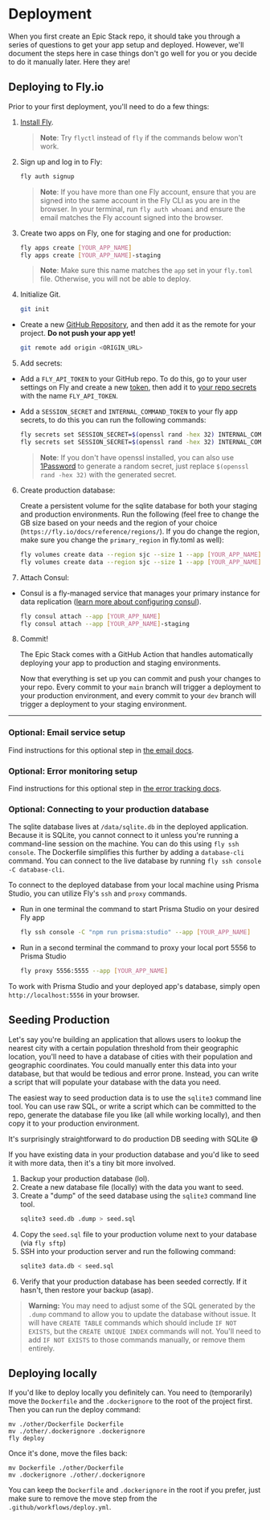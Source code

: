 # Deployment

When you first create an Epic Stack repo, it should take you through a series of
questions to get your app setup and deployed. However, we'll document the steps
here in case things don't go well for you or you decide to do it manually later.
Here they are!

## Deploying to Fly.io

Prior to your first deployment, you'll need to do a few things:

1. [Install Fly](https://fly.io/docs/getting-started/installing-flyctl/).

    > **Note**: Try `flyctl` instead of `fly` if the commands below won't work.

2. Sign up and log in to Fly:

    ```sh
    fly auth signup
    ```

    > **Note**: If you have more than one Fly account, ensure that you are
    > signed into the same account in the Fly CLI as you are in the browser. In
    > your terminal, run `fly auth whoami` and ensure the email matches the Fly
    > account signed into the browser.

3. Create two apps on Fly, one for staging and one for production:

    ```sh
    fly apps create [YOUR_APP_NAME]
    fly apps create [YOUR_APP_NAME]-staging
    ```

    > **Note**: Make sure this name matches the `app` set in your `fly.toml`
    > file. Otherwise, you will not be able to deploy.

4. Initialize Git.

    ```sh
    git init
    ```

-   Create a new [GitHub Repository](https://repo.new), and then add it as the
    remote for your project. **Do not push your app yet!**

    ```sh
    git remote add origin <ORIGIN_URL>
    ```

5. Add secrets:

-   Add a `FLY_API_TOKEN` to your GitHub repo. To do this, go to your user
    settings on Fly and create a new
    [token](https://web.fly.io/user/personal_access_tokens/new), then add it to
    [your repo secrets](https://docs.github.com/en/actions/security-guides/encrypted-secrets)
    with the name `FLY_API_TOKEN`.

-   Add a `SESSION_SECRET` and `INTERNAL_COMMAND_TOKEN` to your fly app secrets,
    to do this you can run the following commands:

    ```sh
    fly secrets set SESSION_SECRET=$(openssl rand -hex 32) INTERNAL_COMMAND_TOKEN=$(openssl rand -hex 32) --app [YOUR_APP_NAME]
    fly secrets set SESSION_SECRET=$(openssl rand -hex 32) INTERNAL_COMMAND_TOKEN=$(openssl rand -hex 32) --app [YOUR_APP_NAME]-staging
    ```

    > **Note**: If you don't have openssl installed, you can also use
    > [1Password](https://1password.com/password-generator) to generate a random
    > secret, just replace `$(openssl rand -hex 32)` with the generated secret.

6. Create production database:

    Create a persistent volume for the sqlite database for both your staging and
    production environments. Run the following (feel free to change the GB size
    based on your needs and the region of your choice
    (`https://fly.io/docs/reference/regions/`). If you do change the region,
    make sure you change the `primary_region` in fly.toml as well):

    ```sh
    fly volumes create data --region sjc --size 1 --app [YOUR_APP_NAME]
    fly volumes create data --region sjc --size 1 --app [YOUR_APP_NAME]-staging
    ```

7. Attach Consul:

-   Consul is a fly-managed service that manages your primary instance for data
    replication
    ([learn more about configuring consul](https://fly.io/docs/litefs/getting-started/#lease-configuration)).

    ```sh
    fly consul attach --app [YOUR_APP_NAME]
    fly consul attach --app [YOUR_APP_NAME]-staging
    ```

8. Commit!

    The Epic Stack comes with a GitHub Action that handles automatically
    deploying your app to production and staging environments.

    Now that everything is set up you can commit and push your changes to your
    repo. Every commit to your `main` branch will trigger a deployment to your
    production environment, and every commit to your `dev` branch will trigger a
    deployment to your staging environment.

---

### Optional: Email service setup

Find instructions for this optional step in [the email docs](./email.md).

### Optional: Error monitoring setup

Find instructions for this optional step in
[the error tracking docs](./monitoring.md).

### Optional: Connecting to your production database

The sqlite database lives at `/data/sqlite.db` in the deployed application.
Because it is SQLite, you cannot connect to it unless you're running a
command-line session on the machine. You can do this using `fly ssh console`.
The Dockerfile simplifies this further by adding a `database-cli` command. You
can connect to the live database by running `fly ssh console -C database-cli`.

To connect to the deployed database from your local machine using Prisma Studio,
you can utilize Fly's ﻿`ssh` and ﻿`proxy` commands.

-   Run in one terminal the command to start Prisma Studio on your desired Fly
    app
    ```sh
    fly ssh console -C "npm run prisma:studio" --app [YOUR_APP_NAME]
    ```
-   Run in a second terminal the command to proxy your local port 5556 to Prisma
    Studio
    ```sh
    fly proxy 5556:5555 --app [YOUR_APP_NAME]
    ```

To work with Prisma Studio and your deployed app's database, simply open
`http://localhost:5556` in your browser.

## Seeding Production

Let's say you're building an application that allows users to lookup the nearest
city with a certain population threshold from their geographic location, you'll
need to have a database of cities with their population and geographic
coordinates. You could manually enter this data into your database, but that
would be tedious and error prone. Instead, you can write a script that will
populate your database with the data you need.

The easiest way to seed production data is to use the `sqlite3` command line
tool. You can use raw SQL, or write a script which can be committed to the repo,
generate the database file you like (all while working locally), and then copy
it to your production environment.

It's surprisingly straightforward to do production DB seeding with SQLite 😅

If you have existing data in your production database and you'd like to seed it
with more data, then it's a tiny bit more involved.

1. Backup your production database (lol).
1. Create a new database file (locally) with the data you want to seed.
1. Create a "dump" of the seed database using the `sqlite3` command line tool.
    ```sh nonumber
    sqlite3 seed.db .dump > seed.sql
    ```
1. Copy the `seed.sql` file to your production volume next to your database (via
   `fly sftp`)
1. SSH into your production server and run the following command:
    ```sh nonumber
    sqlite3 data.db < seed.sql
    ```
1. Verify that your production database has been seeded correctly. If it hasn't,
   then restore your backup (asap).

> **Warning:** You may need to adjust some of the SQL generated by the `.dump`
> command to allow you to update the database without issue. It will have
> `CREATE TABLE` commands which should include `IF NOT EXISTS`, but the
> `CREATE UNIQUE INDEX` commands will not. You'll need to add `IF NOT EXISTS` to
> those commands manually, or remove them entirely.

## Deploying locally

If you'd like to deploy locally you definitely can. You need to (temporarily)
move the `Dockerfile` and the `.dockerignore` to the root of the project first.
Then you can run the deploy command:

```
mv ./other/Dockerfile Dockerfile
mv ./other/.dockerignore .dockerignore
fly deploy
```

Once it's done, move the files back:

```
mv Dockerfile ./other/Dockerfile
mv .dockerignore ./other/.dockerignore
```

You can keep the `Dockerfile` and `.dockerignore` in the root if you prefer,
just make sure to remove the move step from the `.github/workflows/deploy.yml`.

